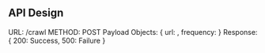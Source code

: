 ## API Design

URL: /crawl
METHOD: POST
Payload Objects: {
    url: <url>,
    frequency: <freq>
}
Response: {
    200: Success,
    500: Failure
}